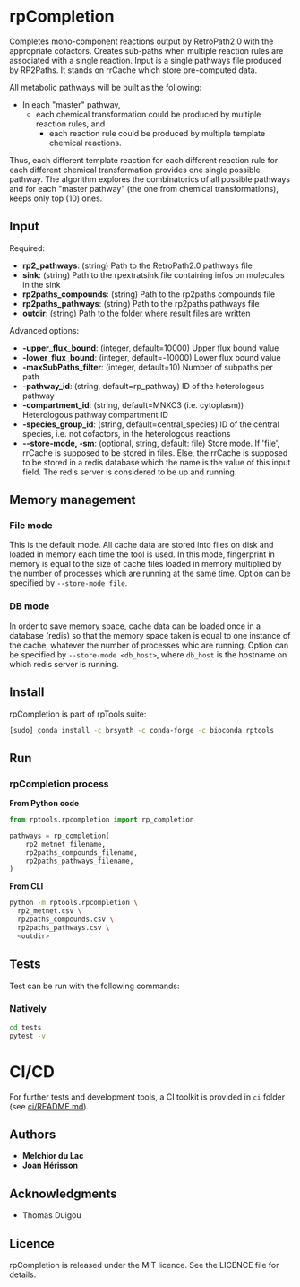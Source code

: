 # rpCompletion

Completes mono-component reactions output by RetroPath2.0 with the appropriate cofactors. Creates sub-paths when multiple reaction rules are associated with a single reaction. Input is a single pathways file produced by RP2Paths. It stands on rrCache which store pre-computed data.

All metabolic pathways will be built as the following:

- In each "master" pathway,
  - each chemical transformation could be produced by multiple reaction rules, and
    - each reaction rule could be produced by multiple template chemical reactions.

Thus, each different template reaction for each different reaction rule for each different chemical transformation provides one single possible pathway. The algorithm explores the combinatorics of all possible pathways and for each "master pathway" (the one from chemical transformations), keeps only top (10) ones.

## Input

Required:
* **rp2_pathways**: (string) Path to the RetroPath2.0 pathways file
* **sink**: (string) Path to the rpextratsink file containing infos on molecules in the sink
* **rp2paths_compounds**: (string) Path to the rp2paths compounds file
* **rp2paths_pathways**: (string) Path to the rp2paths pathways file
* **outdir**: (string) Path to the folder where result files are written

Advanced options:
* **-upper_flux_bound**: (integer, default=10000) Upper flux bound value
* **-lower_flux_bound**: (integer, default=-10000) Lower flux bound value
* **-maxSubPaths_filter**: (integer, default=10) Number of subpaths per path
* **-pathway_id**: (string, default=rp_pathway) ID of the heterologous pathway
* **-compartment_id**: (string, default=MNXC3 (i.e. cytoplasm)) Heterologous pathway compartment ID
* **-species_group_id**: (string, default=central_species) ID of the central species, i.e. not cofactors, in the heterologous reactions
* **--store-mode, -sm**: (optional, string, default: file) Store mode. If 'file', rrCache is supposed to be stored in files. Else, the rrCache is supposed to be stored in a redis database which the name is the value of this input field. The redis server is considered to be up and running.



## Memory management

### File mode
This is the default mode. All cache data are stored into files on disk and loaded in memory each time the tool is used. In this mode, fingerprint in memory is equal to the size of cache files loaded in memory multiplied by the number of processes which are running at the same time. Option can be specified by `--store-mode file`.

### DB mode
In order to save memory space, cache data can be loaded once in a database (redis) so that the memory space taken is equal to one instance of the cache, whatever the number of processes whic are running. Option can be specified by `--store-mode <db_host>`, where `db_host` is the hostname on which redis server is running.


## Install
rpCompletion is part of rpTools suite:
```sh
[sudo] conda install -c brsynth -c conda-forge -c bioconda rptools
```

## Run

### rpCompletion process
**From Python code**
```python
from rptools.rpcompletion import rp_completion

pathways = rp_completion(
    rp2_metnet_filename,
    rp2paths_compounds_filename,
    rp2paths_pathways_filename,
)
```
**From CLI**
```sh
python -m rptools.rpcompletion \
  rp2_metnet.csv \
  rp2paths_compounds.csv \
  rp2paths_pathways.csv \
  <outdir>
```

## Tests
Test can be run with the following commands:

### Natively
```bash
cd tests
pytest -v
```

# CI/CD
For further tests and development tools, a CI toolkit is provided in `ci` folder (see [ci/README.md](ci/README.md)).


## Authors

* **Melchior du Lac**
* **Joan Hérisson**

## Acknowledgments

* Thomas Duigou


## Licence
rpCompletion is released under the MIT licence. See the LICENCE file for details.
